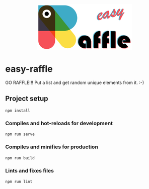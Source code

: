 <center><img src="./src/assets/images/logo-raffle.png" width="300px" alt="Simple Raffle"></center>

# easy-raffle
GO RAFFLE!!! Put a list and get random unique elements from it. :-)

## Project setup
```
npm install
```

### Compiles and hot-reloads for development
```
npm run serve
```

### Compiles and minifies for production
```
npm run build
```

### Lints and fixes files
```
npm run lint
```